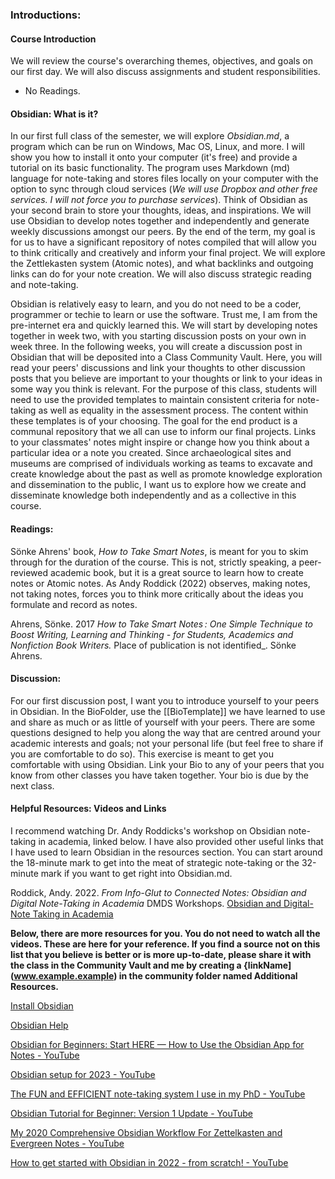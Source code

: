 
### Introductions:

#### Course Introduction 

We will review the course's overarching themes, objectives, and goals on our first day. We will also discuss assignments and student responsibilities. 

- No Readings.

#### Obsidian: What is it? 

In our first full class of the semester, we will explore *Obsidian.md*, a program which can be run on Windows, Mac OS, Linux, and more. I will show you how to install it onto your computer (it's free) and provide a tutorial on its basic functionality. The program uses Markdown (md) language for note-taking and stores files locally on your computer with the option to sync through cloud services (*We will use Dropbox and other free services. I will not force you to purchase services*). Think of Obsidian as your second brain to store your thoughts, ideas, and inspirations. We will use Obsidian to develop notes together and independently and generate weekly discussions amongst our peers. By the end of the term, my goal is for us to have a significant repository of notes compiled that will allow you to think critically and creatively and inform your final project. We will explore the Zettlekasten system (Atomic notes), and what backlinks and outgoing links can do for your note creation. We will also discuss strategic reading and note-taking. 

Obsidian is relatively easy to learn, and you do not need to be a coder, programmer or techie to learn or use the software. Trust me, I am from the pre-internet era and quickly learned this. We will start by developing notes together in week two, with you starting discussion posts on your own in week three. In the following weeks, you will create a discussion post in Obsidian that will be deposited into a Class Community Vault. Here, you will read your peers' discussions and link your thoughts to other discussion posts that you believe are important to your thoughts or link to your ideas in some way you think is relevant. For the purpose of this class, students will need to use the provided templates to maintain consistent criteria for note-taking as well as equality in the assessment process. The content within these templates is of your choosing. The goal for the end product is a communal repository that we all can use to inform our final projects. Links to your classmates' notes might inspire or change how you think about a particular idea or a note you created. Since archaeological sites and museums are comprised of individuals working as teams to excavate and create knowledge about the past as well as promote knowledge exploration and dissemination to the public, I want us to explore how we create and disseminate knowledge both independently and as a collective in this course. 


#### Readings: 

Sönke Ahrens'  book, _How to Take Smart Notes_, is meant for you to skim through for the duration of the course. This is not, strictly speaking, a peer-reviewed academic book, but it is a great source to learn how to create notes or Atomic notes. As Andy Roddick (2022) observes, making notes, not taking notes, forces you to think more critically about the ideas you formulate and record as notes. 

Ahrens, Sönke. 2017   _How to Take Smart Notes : One Simple Technique to Boost Writing, Learning and Thinking - for Students, Academics and Nonfiction Book Writers._ Place of publication is not identified_. Sönke Ahrens. 

#### Discussion:

For our first discussion post, I want you to introduce yourself to your peers in Obsidian. In the BioFolder, use the [[BioTemplate]] we have learned to use and share as much or as little of yourself with your peers. There are some questions designed to help you along the way that are centred around your academic interests and goals; not your personal life (but feel free to share if you are comfortable to do so). This exercise is meant to get you comfortable with using Obsidian. Link your Bio to any of your peers that you know from other classes you have taken together. Your bio is due by the next class. 

#### Helpful Resources: Videos and Links

I recommend watching Dr. Andy Roddicks's workshop on Obsidian note-taking in academia, linked below. I have also provided other useful links that I have used to learn Obsidian in the resources section. You can start around the 18-minute mark to get into the meat of strategic note-taking or the 32-minute mark if you want to get right into Obsidian.md. 

Roddick, Andy. 2022.   _From Info-Glut to Connected Notes: Obsidian and Digital Note-Taking in Academia_ DMDS Workshops. [Obsidian and Digital-Note Taking in Academia](https://scds.github.io/dmds-22-23/Obsidian.html)

**Below, there are more resources for you. You do not need to watch all the videos. These are here for your reference. If you find a source not on this list that you believe is better or is more up-to-date, please share it with the class in the Community Vault and me by creating a {linkName](www.example.example) in the community folder named Additional Resources.**

[Install Obsidian](https://help.obsidian.md/Getting+started/Download+and+install+Obsidian)

[Obsidian Help](https://help.obsidian.md/Start+here) 

[Obsidian for Beginners: Start HERE — How to Use the Obsidian App for Notes - YouTube](https://www.youtube.com/watch?v=QgbLb6QCK88)

[Obsidian setup for 2023 - YouTube](https://www.youtube.com/watch?v=ym26gT798lQ)

[The FUN and EFFICIENT note-taking system I use in my PhD - YouTube](https://www.youtube.com/watch?v=L9SLlxaEEXY)

[Obsidian Tutorial for Beginner: Version 1 Update - YouTube](https://www.youtube.com/watch?v=5Vz59TU115M)

[My 2020 Comprehensive Obsidian Workflow For Zettelkasten and Evergreen Notes - YouTube](https://www.youtube.com/watch?v=Ewhfok91AdE&t=1s)

[How to get started with Obsidian in 2022 - from scratch! - YouTube](https://www.youtube.com/watch?v=OUrOfIqvGS4)

